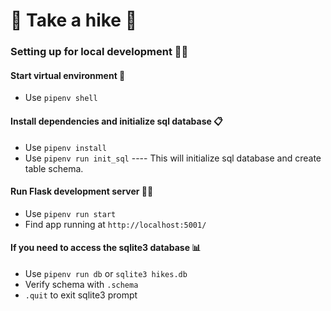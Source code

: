 # 🥾 Take a hike 🥾

### Setting up for local development 🧑‍💻

#### Start virtual environment 🐚
* Use `pipenv shell`

#### Install dependencies and initialize sql database 📋
* Use `pipenv install`
* Use `pipenv run init_sql`
---- This will initialize sql database and create table schema.

#### Run Flask development server 🏃‍➡️
* Use `pipenv run start`
* Find app running at `http://localhost:5001/`

#### If you need to access the sqlite3 database 📊
* Use `pipenv run db` or `sqlite3 hikes.db`
* Verify schema with `.schema`
* `.quit` to exit sqlite3 prompt
